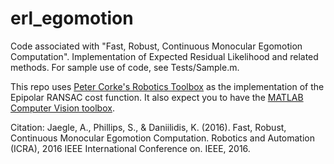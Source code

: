 # erl_egomotion
Code associated with "Fast, Robust, Continuous Monocular Egomotion Computation". Implementation of Expected Residual Likelihood and related methods. For sample use of code, see Tests/Sample.m.

This repo uses [Peter Corke's Robotics Toolbox](http://petercorke.com/Robotics_Toolbox.html) as the implementation of the Epipolar RANSAC cost function. It also expect you to have the [MATLAB Computer Vision toolbox](http://www.mathworks.com/products/computer-vision/). 

Citation:
Jaegle, A., Phillips, S., & Daniilidis, K. (2016). Fast, Robust, Continuous Monocular Egomotion Computation. Robotics and Automation (ICRA), 2016 IEEE International Conference on. IEEE, 2016.
